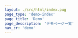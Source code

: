 ```yaml
---
layout: ./src/html/index.pug
page_type: 'demo-index'
page_title: 'Demo'
page_description: 'デモページ一覧'
nav_cr: 'demo'
---
```

